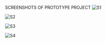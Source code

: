 SCREENSHOTS OF PROTOTYPE PROJECT
![S1](https://github.com/user-attachments/assets/8b0695de-2c7f-4341-b648-067a0057d89a)


![S2](https://github.com/user-attachments/assets/663d0086-148e-45aa-a776-55d37c64c6d9)


![S3](https://github.com/user-attachments/assets/32ede4cc-2a2f-4976-a496-b917bd7927f6)


![S4](https://github.com/user-attachments/assets/56bd03ca-ed60-4ba2-a0ca-366f576f8e76)
